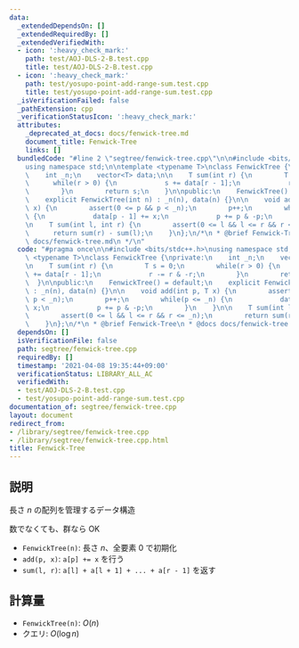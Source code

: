 ```yaml
---
data:
  _extendedDependsOn: []
  _extendedRequiredBy: []
  _extendedVerifiedWith:
  - icon: ':heavy_check_mark:'
    path: test/AOJ-DLS-2-B.test.cpp
    title: test/AOJ-DLS-2-B.test.cpp
  - icon: ':heavy_check_mark:'
    path: test/yosupo-point-add-range-sum.test.cpp
    title: test/yosupo-point-add-range-sum.test.cpp
  _isVerificationFailed: false
  _pathExtension: cpp
  _verificationStatusIcon: ':heavy_check_mark:'
  attributes:
    _deprecated_at_docs: docs/fenwick-tree.md
    document_title: Fenwick-Tree
    links: []
  bundledCode: "#line 2 \"segtree/fenwick-tree.cpp\"\n\n#include <bits/stdc++.h>\n\
    using namespace std;\n\ntemplate <typename T>\nclass FenwickTree {\nprivate:\n\
    \    int _n;\n    vector<T> data;\n\n    T sum(int r) {\n        T s = 0;\n  \
    \      while(r > 0) {\n            s += data[r - 1];\n            r -= r & -r;\n\
    \        }\n        return s;\n    }\n\npublic:\n    FenwickTree() = default;\n\
    \    explicit FenwickTree(int n) : _n(n), data(n) {}\n\n    void add(int p, T\
    \ x) {\n        assert(0 <= p && p < _n);\n        p++;\n        while(p <= _n)\
    \ {\n            data[p - 1] += x;\n            p += p & -p;\n        }\n    }\n\
    \n    T sum(int l, int r) {\n        assert(0 <= l && l <= r && r <= _n);\n  \
    \      return sum(r) - sum(l);\n    }\n};\n/*\n * @brief Fenwick-Tree\n * @docs\
    \ docs/fenwick-tree.md\n */\n"
  code: "#pragma once\n\n#include <bits/stdc++.h>\nusing namespace std;\n\ntemplate\
    \ <typename T>\nclass FenwickTree {\nprivate:\n    int _n;\n    vector<T> data;\n\
    \n    T sum(int r) {\n        T s = 0;\n        while(r > 0) {\n            s\
    \ += data[r - 1];\n            r -= r & -r;\n        }\n        return s;\n  \
    \  }\n\npublic:\n    FenwickTree() = default;\n    explicit FenwickTree(int n)\
    \ : _n(n), data(n) {}\n\n    void add(int p, T x) {\n        assert(0 <= p &&\
    \ p < _n);\n        p++;\n        while(p <= _n) {\n            data[p - 1] +=\
    \ x;\n            p += p & -p;\n        }\n    }\n\n    T sum(int l, int r) {\n\
    \        assert(0 <= l && l <= r && r <= _n);\n        return sum(r) - sum(l);\n\
    \    }\n};\n/*\n * @brief Fenwick-Tree\n * @docs docs/fenwick-tree.md\n */\n"
  dependsOn: []
  isVerificationFile: false
  path: segtree/fenwick-tree.cpp
  requiredBy: []
  timestamp: '2021-04-08 19:35:44+09:00'
  verificationStatus: LIBRARY_ALL_AC
  verifiedWith:
  - test/AOJ-DLS-2-B.test.cpp
  - test/yosupo-point-add-range-sum.test.cpp
documentation_of: segtree/fenwick-tree.cpp
layout: document
redirect_from:
- /library/segtree/fenwick-tree.cpp
- /library/segtree/fenwick-tree.cpp.html
title: Fenwick-Tree
---
```

## 説明

長さ $n$ の配列を管理するデータ構造

数でなくても、群なら OK

- `FenwickTree(n)`: 長さ $n$、全要素 $0$ で初期化
- `add(p, x)`: `a[p] += x` を行う
- `sum(l, r)`: `a[l] + a[l + 1] + ... + a[r - 1]` を返す

## 計算量

- `FenwickTree(n)`: $O(n)$
- クエリ: $O(\log n)$
